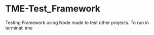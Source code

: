# TME-Test_Framework

Testing Framework using Node made to test other projects.
To run in terminal: tme
